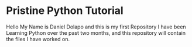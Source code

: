 # Pristine Python Tutorial
Hello My Name is Daniel Dolapo and this is my first Repository
I have been Learning Python over the past two months, and this repository will contain the files I have worked on.
